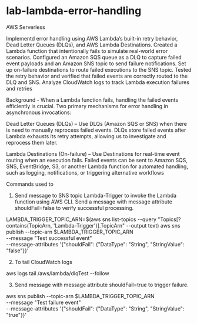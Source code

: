 # lab-lambda-error-handling
AWS Serverless

Implementd error handling using AWS Lambda’s built-in retry behavior, Dead Letter Queues (DLQs), and AWS Lambda Destinations. Created a Lambda function that intentionally fails to simulate real-world error scenarios. Configured an Amazon SQS queue as a DLQ to capture failed event payloads and an Amazon SNS topic to send failure notifications. Set up on-failure destinations to route failed executions to the SNS topic. Tested the retry behavior and verified that failed events are correctly routed to the DLQ and SNS. Analyze CloudWatch logs to track Lambda execution failures and retries

Background - When a Lambda function fails, handling the failed events efficiently is crucial. Two primary mechanisms for error handling in asynchronous invocations:

Dead Letter Queues (DLQs) – Use DLQs (Amazon SQS or SNS) when there is need to manually reprocess failed events. DLQs store failed events after Lambda exhausts its retry attempts, allowing us to investigate and reprocess them later.

Lambda Destinations (On-failure) – Use Destinations for real-time event routing when an execution fails. Failed events can be sent to Amazon SQS, SNS, EventBridge, S3, or another Lambda function for automated handling, such as logging, notifications, or triggering alternative workflows

Commands used to 

1. Send message to SNS topic Lambda-Trigger to invoke the Lambda function using AWS CLI. Send a message with message attribute shouldFail=false to verify successful processing.

LAMBDA_TRIGGER_TOPIC_ARN=$(aws sns list-topics --query "Topics[?contains(TopicArn, 'Lambda-Trigger')].TopicArn" --output text)
aws sns publish --topic-arn $LAMBDA_TRIGGER_TOPIC_ARN \
--message "Test successful event" \
--message-attributes '{"shouldFail": {"DataType": "String", "StringValue": "false"}}'

2. To tail CloudWatch logs

aws logs tail /aws/lambda/dlqTest --follow

3. Send message with message attribute shouldFail=true to trigger failure.

aws sns publish --topic-arn $LAMBDA_TRIGGER_TOPIC_ARN \
--message "Test failure event" \
--message-attributes '{"shouldFail": {"DataType": "String", "StringValue": "true"}}'
